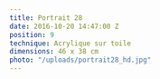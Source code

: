 ```yaml
---
title: Portrait 28
date: 2016-10-20 14:47:00 Z
position: 9
technique: Acrylique sur toile
dimensions: 46 x 38 cm
photo: "/uploads/portrait28_hd.jpg"
---
```



